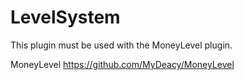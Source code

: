 # LevelSystem

This plugin must be used with the MoneyLevel plugin.

MoneyLevel https://github.com/MyDeacy/MoneyLevel

